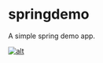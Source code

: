 # springdemo

A simple spring demo app.    

[![alt](https://codenvy.com/factory/resources/codenvy-contribute.svg)](https://codenvy.com/ide-resources/share/project/newdemo/springdemo)


